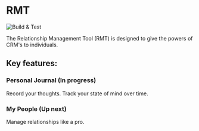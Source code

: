 # RMT
![Build & Test](https://github.com/reyesml/RMT/actions/workflows/build_and_test.yml/badge.svg)


The Relationship Management Tool (RMT) is designed to give the powers of CRM's to individuals.

## Key features:
### Personal Journal (In progress)
Record your thoughts. Track your state of mind over time.

### My People (Up next)
Manage relationships like a pro.

